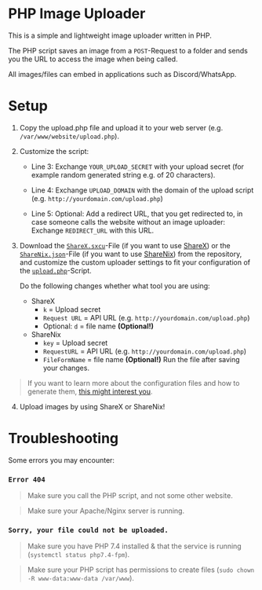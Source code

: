# PHP Image Uploader 

This is a simple and lightweight image uploader written in PHP.

The PHP script saves an image from a `POST`-Request to a folder and sends you the URL to access the image when being called.

All images/files can embed in applications such as Discord/WhatsApp.

# Setup

1. Copy the upload.php file and upload it to your web server (e.g. `/var/www/website/upload.php`).

2. Customize the script:

    - Line 3: Exchange `YOUR_UPLOAD_SECRET` with your upload secret (for example random generated string e.g. of 20 characters).
  
    - Line 4: Exchange `UPLOAD_DOMAIN` with the domain of the upload script (e.g. `http://yourdomain.com/upload.php`)
  
    - Line 5: Optional: Add a redirect URL, that you get redirected to, in case someone calls the website without an image uploader: Exchange `REDIRECT_URL` with this URL.
  
  
3. Download the [`ShareX.sxcu`](https://github.com/KonVision/custom_image_uploader/blob/main/sharex.sxcu)-File (if you want to use [ShareX](https://getsharex.com)) or the [`ShareNix.json`](https://github.com/KonVision/custom_image_uploader/blob/main/sharenix.json)-File (if you want to use [ShareNix](https://github.com/Francesco149/sharenix)) from the repository, and customize the custom uploader settings to fit your configuration of the [`upload.php`](https://github.com/KonVision/custom_image_uploader/blob/main/upload.php)-Script.

    Do the following changes whether what tool you are using:
    - ShareX
        - `k` = Upload secret
        - `Request URL` = API URL (e.g. `http://yourdomain.com/upload.php`)
        - Optional: `d` = file name **(Optional!)**
    - ShareNix
        - `key` = Upload secret
        - `RequestURL` = API URL (e.g. `http://yourdomain.com/upload.php`)
        - `FileFormName` = file name **(Optional!)**
    Run the file after saving your changes.

> If you want to learn more about the configuration files and how to generate them, [this might interest you](https://github.com/KonVision/configuration-file-generators).
  
4. Upload images by using ShareX or ShareNix!


# Troubleshooting

Some errors you may encounter:
 
### `Error 404`

> Make sure you call the PHP script, and not some other website.

> Make sure your Apache/Nginx server is running.
  
### `Sorry, your file could not be uploaded.`

> Make sure you have PHP 7.4 installed & that the service is running (`systemctl status php7.4-fpm`).
  
> Make sure your PHP script has permissions to create files (`sudo chown -R www-data:www-data /var/www`).
